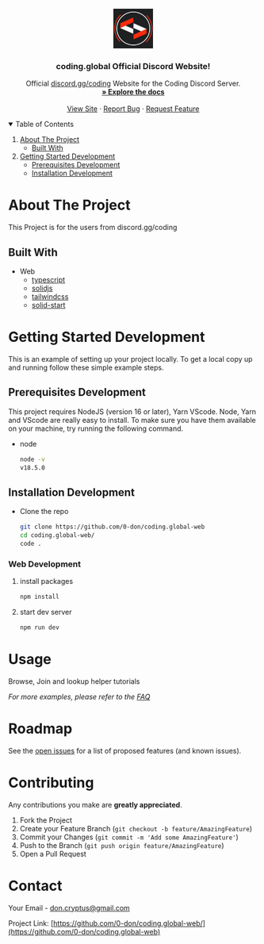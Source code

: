 <p align="center">
  <a href="https://github.com/0-don/echat">
    <img src="public/images/logo_512.gif" alt="Logo" width="80" height="80">
  </a>

  <h3 align="center">coding.global Official Discord Website!</h3>

  <p align="center">
    Official <a href="https://discord.gg/coding">discord.gg/coding</a> Website for the Coding Discord Server.
    <br />
    <a href="#about-the-project"><strong>» Explore the docs</strong></a>
    <br />
    <br />
    <a href="https://coding.global">View Site</a>
    ·
    <a href="https://github.com/0-don/coding.global-web/issues">Report Bug</a>
    ·
    <a href="https://github.com/0-don/coding.global-web/issues">Request Feature</a>
  </p>
</p>

<!-- TABLE OF CONTENTS  -->
<details open="open">
  <summary>Table of Contents</summary>
  <ol>
    <li>
      <a href="#about-the-project">About The Project</a>
      <ul>
        <li><a href="#built-with">Built With</a></li>
      </ul>
    </li>
    <li>
      <a href="#getting-started-development">Getting Started Development</a>
      <ul>
        <li><a href="#prerequisites-development">Prerequisites Development</a></li>
        <li><a href="#installation-development">Installation Development</a></li>
      </ul>
  </ol>
</details>

<!-- ABOUT THE PROJECT -->

# About The Project

This Project is for the users from discord.gg/coding

## Built With

- Web
  - [typescript](https://www.npmjs.com/package/typescript)
  - [solidjs](https://www.npmjs.com/package/solid-js)
  - [tailwindcss](https://www.npmjs.com/package/tailwindcss)
  - [solid-start](https://www.npmjs.com/package/solid-start)

<!-- GETTING STARTED DEVELOPMENT  -->

# Getting Started Development

This is an example of setting up your project locally.
To get a local copy up and running follow these simple example steps.

## Prerequisites Development

This project requires NodeJS (version 16 or later), Yarn VScode. Node, Yarn and VScode are really easy to install. To make sure you have them available on your machine, try running the following command.

- node

  ```sh
  node -v
  v18.5.0
  ```

## Installation Development

- Clone the repo

  ```sh
  git clone https://github.com/0-don/coding.global-web
  cd coding.global-web/
  code .
  ```

### Web Development

1. install packages

   ```sh
   npm install
   ```

2. start dev server

   ```sh
   npm run dev
   ```

<!-- USAGE EXAMPLES -->

# Usage

Browse, Join and lookup helper tutorials

_For more examples, please refer to the [FAQ](https://coding.global/faq)_

<!-- ROADMAP -->

# Roadmap

See the [open issues](https://github.com/0-don/coding.global-web/issues) for a list of proposed features (and known issues).

<!-- CONTRIBUTING -->

# Contributing

Any contributions you make are **greatly appreciated**.

1. Fork the Project
2. Create your Feature Branch (`git checkout -b feature/AmazingFeature`)
3. Commit your Changes (`git commit -m 'Add some AmazingFeature'`)
4. Push to the Branch (`git push origin feature/AmazingFeature`)
5. Open a Pull Request

<!-- CONTACT -->

# Contact

Your Email - don.cryptus@gmail.com

Project Link: [https://github.com/0-don/coding.global-web/](https://github.com/0-don/coding.global-web)
